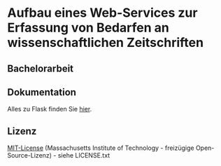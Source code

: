 # Aufbau eines Web-Services zur Erfassung von Bedarfen an wissenschaftlichen Zeitschriften 

## Bachelorarbeit 


## Dokumentation 
Alles zu Flask finden Sie [hier](https://flask.palletsprojects.com/en/1.1.x/).

## Lizenz
[MIT-License](https://en.wikipedia.org/wiki/MIT_License) 
(Massachusetts Institute of Technology - freizügige Open-Source-Lizenz) - siehe LICENSE.txt